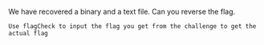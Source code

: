 We have recovered a binary and a text file. Can you reverse the flag.

`Use flagCheck to input the flag you get from the challenge to get the actual flag`